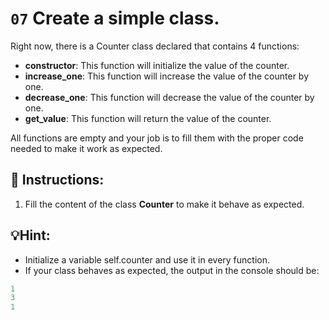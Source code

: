 # `07` Create a simple class.

Right now, there is a Counter class declared that contains 4 functions:

- **constructor**: This function will initialize the value of the counter.
- **increase_one**: This function will increase the value of the counter by one.
- **decrease_one**: This function will decrease the value of the counter by one.
- **get_value**: This function will return the value of the counter.

All functions are empty and your job is to fill them with the proper code needed to make it work as expected.


## 📝 Instructions:
1. Fill the content of the class **Counter** to make it behave as expected.

## 💡Hint:
- Initialize a variable self.counter and use it in every function.
- If your class behaves as expected, the output in the console should be:

```py
1
3
1

```